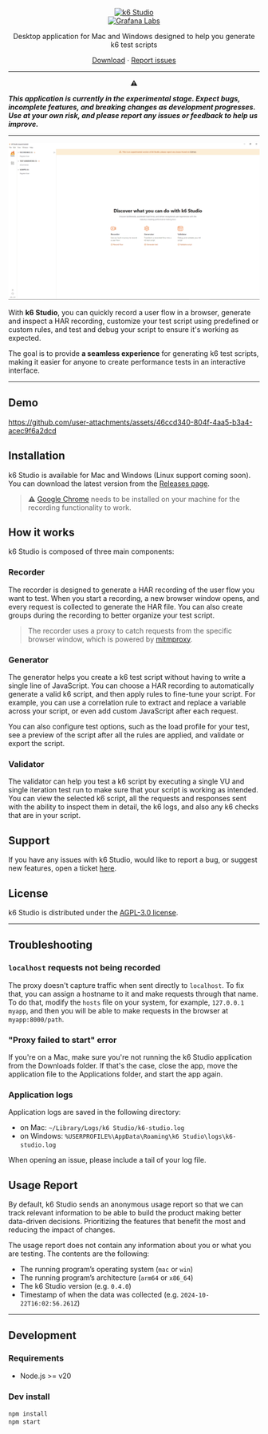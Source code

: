 <p align="center">
  <a href="https://grafana.com/products/cloud/k6/">
    <picture>
      <source media="(prefers-color-scheme: dark)" srcset="assets/logo-dark-theme.svg">
      <source media="(prefers-color-scheme: light)" srcset="assets/logo.svg">
      <img src="assets/logo.svg" alt="k6 Studio" width="210" height="210" />
    </picture>
    <br>
    <picture>
      <source media="(prefers-color-scheme: dark)" srcset="assets/grafana-labs-dark-theme.svg">
      <source media="(prefers-color-scheme: light)" srcset="assets/grafana-labs.svg">
      <img src="assets/grafana-labs.svg" alt="Grafana Labs" width="210" />
    </picture>
    <br>
  </a>
</p>

<p align="center">Desktop application for Mac and Windows designed to help you generate k6 test scripts</p>

<p align="center">
    <a href="https://github.com/grafana/k6-studio/releases">Download</a> ·
    <a href="https://github.com/grafana/k6-studio/issues">Report issues</a>
</p>

--- 

<p align="center">⚠️</p>

***This application is currently in the experimental stage. Expect bugs, incomplete features, and breaking changes as development progresses. Use at your own risk, and please report any issues or feedback to help us improve.***

---

<p align="center">
  <img src="assets/k6-studio-screenshot.png" alt="k6 Studio" width="600" />
</p>

With **k6 Studio**, you can quickly record a user flow in a browser, generate and inspect a HAR recording, customize your test script using predefined or custom rules, and test and debug your script to ensure it's working as expected.

The goal is to provide **a seamless experience** for generating k6 test scripts, making it easier for anyone to create performance tests in an interactive interface.

---

## Demo

https://github.com/user-attachments/assets/46ccd340-804f-4aa5-b3a4-acec9f6a2dcd

## Installation

k6 Studio is available for Mac and Windows (Linux support coming soon). You can download the latest version from the [Releases page](https://github.com/grafana/k6-studio/releases).

> ⚠️ [Google Chrome](https://www.google.com/chrome/browser-tools/) needs to be installed on your machine for the recording functionality to work.

## How it works

k6 Studio is composed of three main components:

### Recorder

The recorder is designed to generate a HAR recording of the user flow you want to test. When you start a recording, a new browser window opens, and every request is collected to generate the HAR file. You can also create groups during the recording to better organize your test script.
> The recorder uses a proxy to catch requests from the specific browser window, which is powered by [mitmproxy](https://github.com/mitmproxy/mitmproxy).

### Generator

The generator helps you create a k6 test script without having to write a single line of JavaScript.
You can choose a HAR recording to automatically generate a valid k6 script, and then apply rules to fine-tune your script. For example, you can use a correlation rule to extract and replace a variable across your script, or even add custom JavaScript after each request.

You can also configure test options, such as the load profile for your test, see a preview of the script after all the rules are applied, and validate or export the script.

### Validator

The validator can help you test a k6 script by executing a single VU and single iteration test run to make sure that your script is working as intended.
You can view the selected k6 script, all the requests and responses sent with the ability to inspect them in detail, the k6 logs, and also any k6 checks that are in your script.

## Support

If you have any issues with k6 Studio, would like to report a bug, or suggest new features, open a ticket [here](https://github.com/grafana/k6-studio/issues).

## License

k6 Studio is distributed under the [AGPL-3.0 license](https://github.com/grafana/k6-studio/blob/master/LICENSE).

---

## Troubleshooting

### `localhost` requests not being recorded

The proxy doesn't capture traffic when sent directly to `localhost`. To fix that, you can assign a hostname to it and make requests through that name.
To do that, modify the `hosts` file on your system, for example, `127.0.0.1 myapp`, and then you will be able to make requests in the browser at `myapp:8000/path`.

### "Proxy failed to start" error
If you're on a Mac, make sure you're not running the k6 Studio application from the Downloads folder. If that's the case, close the app, move the application file to the Applications folder, and start the app again.

### Application logs

Application logs are saved in the following directory:

- on Mac: `~/Library/Logs/k6 Studio/k6-studio.log`
- on Windows: `%USERPROFILE%\AppData\Roaming\k6 Studio\logs\k6-studio.log`

When opening an issue, please include a tail of your log file.

## Usage Report

By default, k6 Studio sends an anonymous usage report so that we can track relevant information to be able to build the product making better data-driven decisions. Prioritizing the features that benefit the most and reducing the impact of changes.

The usage report does not contain any information about you or what you are testing. The contents are the following:

- The running program’s operating system (`mac` or `win`)
- The running program’s architecture (`arm64` or `x86_64`)
- The k6 Studio version (e.g. `0.4.0`)
- Timestamp of when the data was collected (e.g. `2024-10-22T16:02:56.261Z`)

---

## Development

### Requirements

- Node.js >= v20

### Dev install

```
npm install
npm start
```
